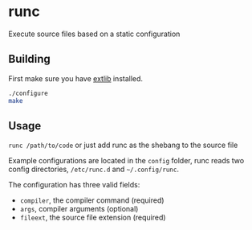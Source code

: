# runc
Execute source files based on a static configuration

## Building
First make sure you have [extlib](https://codeberg.org/axtlos/extlib) installed.

```sh
./configure
make
```

## Usage
`runc /path/to/code` or just add runc as the shebang to the source file

Example configurations are located in the `config` folder, runc reads two config directories, `/etc/runc.d` and `~/.config/runc`.

The configuration has three valid fields:
- `compiler`, the compiler command (required)
- `args`, compiler arguments (optional)
- `fileext`, the source file extension (required)
